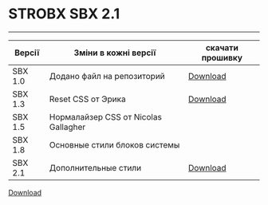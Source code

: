 # STROBX SBX 2.1
---
Версії  | Зміни в кожні версії | скачати прошивку
----------------|----------------------|-----------
SBX 1.0   | Додано файл на репозиторий| [Download](http://webdesign.ru.net)
SBX 1.3   | Reset CSS от Эрика | [Download](https://github.com/Vasya3966/Strob/blob/c6b9964ca12f54e94b55f9ccfd23012c4f24a5db/strob.ino)
SBX 1.5   | Нормалайзер CSS от Nicolas Gallagher |
SBX 1.8   | Основные стили блоков системы |
SBX 2.1   | Дополнительные стили | [Download](strob.ino)

[Download](https://github.com/Vasya3966/Strob/archive/refs/heads/main.zip)


